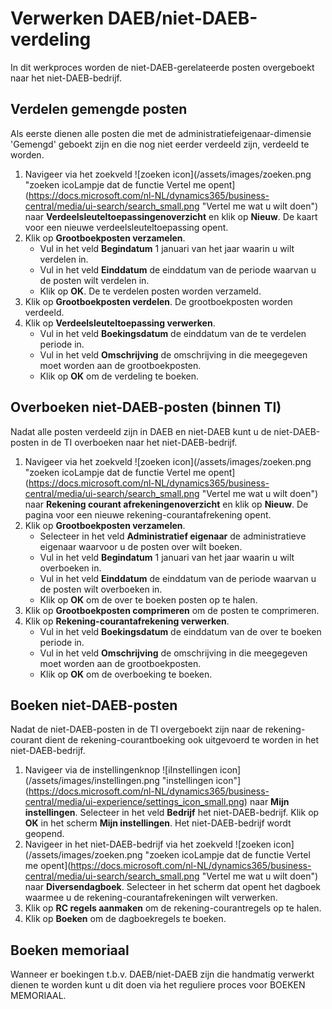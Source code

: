 # Verwerken DAEB/niet-DAEB-verdeling

In dit werkproces worden de niet-DAEB-gerelateerde posten overgeboekt naar het niet-DAEB-bedrijf.

## Verdelen gemengde posten

Als eerste dienen alle posten die met de administratiefeigenaar-dimensie 'Gemengd' geboekt zijn en die nog niet eerder verdeeld zijn, verdeeld te worden. 

1. Navigeer via het zoekveld ![zoeken icon](/assets/images/zoeken.png "zoeken icoLampje dat de functie Vertel me opent](https://docs.microsoft.com/nl-NL/dynamics365/business-central/media/ui-search/search_small.png "Vertel me wat u wilt doen") naar **Verdeelsleuteltoepassingenoverzicht** en klik op **Nieuw**. De kaart voor een nieuwe verdeelsleuteltoepassing opent.
2. Klik op **Grootboekposten verzamelen**. 
	- Vul in het veld **Begindatum** 1 januari van het jaar waarin u wilt verdelen in.
	- Vul in het veld **Einddatum** de einddatum van de periode waarvan u de posten wilt verdelen in. 
	- Klik op **OK**. De te verdelen posten worden verzameld. 
3. Klik op **Grootboekposten verdelen**. De grootboekposten worden verdeeld. 
4. Klik op **Verdeelsleuteltoepassing verwerken**. 
	- Vul in het veld **Boekingsdatum** de einddatum van de te verdelen periode in. 
	- Vul in het veld **Omschrijving** de omschrijving in die meegegeven moet worden aan de grootboekposten. 
	- Klik op **OK** om de verdeling te boeken. 

## Overboeken niet-DAEB-posten (binnen TI)

Nadat alle posten verdeeld zijn in DAEB en niet-DAEB kunt u de niet-DAEB-posten in de TI overboeken naar het niet-DAEB-bedrijf. 

1. Navigeer via het zoekveld ![zoeken icon](/assets/images/zoeken.png "zoeken icoLampje dat de functie Vertel me opent](https://docs.microsoft.com/nl-NL/dynamics365/business-central/media/ui-search/search_small.png "Vertel me wat u wilt doen") naar **Rekening courant afrekeningenoverzicht** en klik op **Nieuw**. De pagina voor een nieuwe rekening-courantafrekening opent.
2. Klik op **Grootboekposten verzamelen**.
	- Selecteer in het veld **Administratief eigenaar** de administratieve eigenaar waarvoor u de posten over wilt boeken. 	
	- Vul in het veld **Begindatum** 1 januari van het jaar waarin u wilt overboeken in.
	- Vul in het veld **Einddatum** de einddatum van de periode waarvan u de posten wilt overboeken in. 
	- Klik op **OK** om de over te boeken posten op te halen. 
3. Klik op **Grootboekposten comprimeren** om de posten te comprimeren. 
4. Klik op **Rekening-courantafrekening verwerken**. 
	- Vul in het veld **Boekingsdatum** de einddatum van de over te boeken periode in. 
	- Vul in het veld **Omschrijving** de omschrijving in die meegegeven moet worden aan de grootboekposten. 
	- Klik op **OK** om de overboeking te boeken. 

## Boeken niet-DAEB-posten

Nadat de niet-DAEB-posten in de TI overgeboekt zijn naar de rekening-courant dient de rekening-courantboeking ook uitgevoerd te worden in het niet-DAEB-bedrijf. 

1. Navigeer via de instellingenknop ![iInstellingen icon](/assets/images/instellingen.png "instellingen icon"](https://docs.microsoft.com/nl-NL/dynamics365/business-central/media/ui-experience/settings_icon_small.png) 	naar **Mijn instellingen**. Selecteer in het veld **Bedrijf** het niet-DAEB-bedrijf. Klik op **OK** in het scherm **Mijn instellingen**. Het niet-DAEB-bedrijf wordt geopend. 
2. Navigeer in het niet-DAEB-bedrijf via het zoekveld ![zoeken icon](/assets/images/zoeken.png "zoeken icoLampje dat de functie Vertel me opent](https://docs.microsoft.com/nl-NL/dynamics365/business-central/media/ui-search/search_small.png "Vertel me wat u wilt doen") naar **Diversendagboek**. Selecteer in het scherm dat opent het dagboek waarmee u de rekening-courantafrekeningen wilt verwerken. 
3. Klik op **RC regels aanmaken** om de rekening-courantregels op te halen. 
4. Klik op **Boeken** om de dagboekregels te boeken. 

## Boeken memoriaal

Wanneer er boekingen t.b.v. DAEB/niet-DAEB zijn die handmatig verwerkt dienen te worden kunt u dit doen via het reguliere proces voor BOEKEN MEMORIAAL. 
<!--stackedit_data:
eyJoaXN0b3J5IjpbLTIwOTEyNTIzOTMsLTIxMzYzNDM2MTcsLT
EzMzQ3MDE0NDIsMjAxODY1NzcwNywxNTA5Mzg2MDEzXX0=
-->